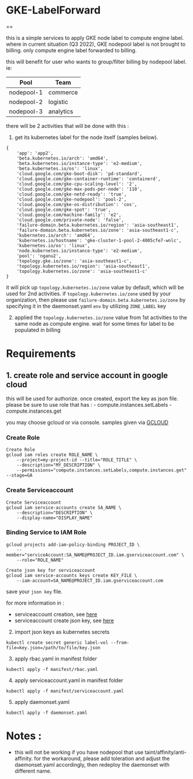 # GKE-LabelForward
==

this is a simple services to apply GKE node label to compute engine label. 
where in current situation (Q3 2022), GKE nodepool label is not brought to billing. only compute engine label forwarded to billing.

this will benefit for user who wants to group/filter billing by nodepool label. ie:

|    Pool    |    Team   |
|------------|-----------|
| nodepool-1 | commerce  |
| nodepool-2 | logistic  |
| nodepool-3 | analytics |

there will be 2 activities that will be done with this :
1. get its kubernetes label for the node itself (samples below). 
```
{
	'app': 'app2',
	'beta.kubernetes.io/arch': 'amd64',
	'beta.kubernetes.io/instance-type': 'e2-medium',
	'beta.kubernetes.io/os': 'linux',
	'cloud.google.com/gke-boot-disk': 'pd-standard',
	'cloud.google.com/gke-container-runtime': 'containerd',
	'cloud.google.com/gke-cpu-scaling-level': '2',
	'cloud.google.com/gke-max-pods-per-node': '110',
	'cloud.google.com/gke-netd-ready': 'true',
	'cloud.google.com/gke-nodepool': 'pool-2',
	'cloud.google.com/gke-os-distribution': 'cos',
	'cloud.google.com/gke-spot': 'true',
	'cloud.google.com/machine-family': 'e2',
	'cloud.google.com/private-node': 'false',
	'failure-domain.beta.kubernetes.io/region': 'asia-southeast1',
	'failure-domain.beta.kubernetes.io/zone': 'asia-southeast1-c',
	'kubernetes.io/arch': 'amd64',
	'kubernetes.io/hostname': 'gke-cluster-1-pool-2-4005cfe7-wnlc',
	'kubernetes.io/os': 'linux',
	'node.kubernetes.io/instance-type': 'e2-medium',
	'pool': 'nganu2',
	'topology.gke.io/zone': 'asia-southeast1-c',
	'topology.kubernetes.io/region': 'asia-southeast1',
	'topology.kubernetes.io/zone': 'asia-southeast1-c'
}
```

it will pick up `topology.kubernetes.io/zone` value by default, which will be used for 2nd activities.
if `topology.kubernetes.io/zone` used by your organization, then please use `failure-domain.beta.kubernetes.io/zone` by specifying it in the daemonset.yaml `env` by utilizing `ZONE_LABEL` key

2. applied the `topology.kubernetes.io/zone` value from 1st activities to the same node as compute engine. wait for some times for label to be populated in billing


# Requirements

## 1. create role and service account in google cloud
this will be used for authorize. once created, export the key as json file. please be sure to use role that has :
    - compute.instances.setLabels
    - compute.instances.get

you may choose gcloud or via console. samples given via [GCLOUD](https://cloud.google.com/sdk/gcloud)

### Create Role
```
Create Role
gcloud iam roles create ROLE_NAME \
    --project=my-project-id --title="ROLE_TITLE" \
    --description="MY_DESCRIPTION" \
    --permissions="compute.instances.setLabels,compute.instances.get" --stage=GA
```

### Create Serviceaccount
```
Create Serviceaccount
gcloud iam service-accounts create SA_NAME \
    --description="DESCRIPTION" \
    --display-name="DISPLAY_NAME"
```

### Binding Service to IAM Role
```
gcloud projects add-iam-policy-binding PROJECT_ID \
    --member="serviceAccount:SA_NAME@PROJECT_ID.iam.gserviceaccount.com" \
    --role="ROLE_NAME"
```

```
Create json key for serviceaccount
gcloud iam service-accounts keys create KEY_FILE \
    --iam-account=SA_NAME@PROJECT_ID.iam.gserviceaccount.com
```

save your `json key` file.

for more information in :
  - serviceaccount creation, see [here](https://cloud.google.com/iam/docs/creating-managing-service-accounts)
  - serviceaccount create json key, see [here](https://cloud.google.com/iam/docs/creating-managing-service-account-keys)

2. import json keys as kubernetes secrets
```
kubectl create secret generic label-vol --from-file=key.json=/path/to/file/key.json
```

3. apply rbac.yaml in manifest folder
```
kubectl apply -f manifest/rbac.yaml
```

4. apply serviceaccount.yaml in manifest folder
```
kubectl apply -f manifest/serviceaccount.yaml
```

5. apply daemonset.yaml
```
kubectl apply -f daemonset.yaml
```


# Notes :
- this will not be working if you have nodepool that use taint/affinity/anti-affinity. 
for the workaround, please add toleration and adjust the daemonset.yaml accordingly, then redeploy the daemonset with different name.

